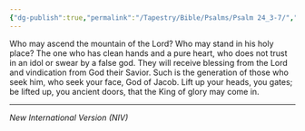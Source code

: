 ```yaml
---
{"dg-publish":true,"permalink":"/Tapestry/Bible/Psalms/Psalm 24_3-7/","title":"Psalm 24:3-7","hide":true,"tags":["bible-verse","bible-verse"],"dgHomeLink":true,"dgShowLocalGraph":true,"dgEnableSearch":true}
---
```


Who may ascend the mountain of the Lord?
Who may stand in his holy place?
The one who has clean hands and a pure heart, who does not trust in an idol or swear by a false god.
They will receive blessing from the Lord and vindication from God their Savior. Such is the generation of those who seek him, who seek your face, God of Jacob.
Lift up your heads, you gates; be lifted up, you ancient doors, that the King of glory may come in.

---
*New International Version (NIV)*